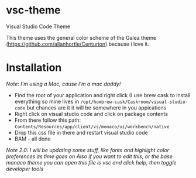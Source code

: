 # vsc-theme
Visual Studio Code Theme

This theme uses the general color scheme of the Galea theme (https://github.com/allanhortle/Centurion) because i love it.

# Installation
*Note: I'm using a Mac, cause I'm a mac daddy!*

* Find the root of your application and right click (I use brew cask to install everything so mine lives in ```/opt/hombrew-cask/Caskroom/visual-studio-code``` but chances are it it will be somewhere in you appications 
* Right click on visual studio code and click on package contents
* From there follow this path: ```Contents/Resources/app/client/vs/monaco/ui/workbench/native```
* Drop this css file in there and restart visual studio code
* BAM - all done

*Note 2.0: I will be updating some stuff, like fonts and highlight color preferences as time goes on*
*Also if you want to edit this, or the base monaco theme you can open this file is vsc and click help, then toggle developer tools*

